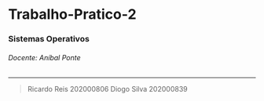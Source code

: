 # Trabalho-Pratico-2
### Sistemas Operativos
###### Docente: Aníbal Ponte

---
> Ricardo Reis 202000806
> Diogo Silva  202000839


